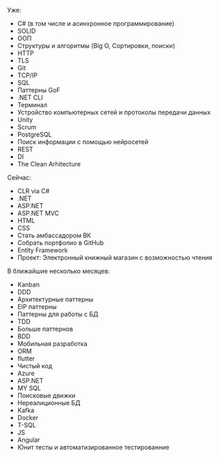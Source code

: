
Уже:
- C# (в том числе и асинхронное программирование)
- SOLID
- ООП
- Структуры и алгоритмы (Big O, Сортировки, поиски)
- HTTP
- TLS
- Git
- TCP/IP
- SQL
- Паттерны GoF
- .NET CLI
- Терминал
- Устройство компьютерных сетей и протоколы передачи данных
- Unity
- Scrum
- PostgreSQL
- Поиск информации с помощью нейросетей
- REST
- DI
- The Clean Arhitecture

Сейчас:
- CLR via C#
- .NET
- ASP.NET
- ASP.NET MVC
- HTML
- CSS
- Стать амбассадором ВК
- Собрать портфолио в GitHub
- Entity Framework
- Проект: Электронный книжный магазин с возможностью чтения

В ближайшие несколько месяцев:
- Kanban
- DDD
- Архитектурные паттерны
- EIP паттерны
- Паттерны для работы с БД
- TDD
- Больше паттернов
- BDD
- Мобильная разработка
- ORM
- flutter
- Чистый код
- Azure
- ASP.NET
- MY SQL
- Поисковые движки
- Нереалиционные БД
- Kafka
- Docker
- T-SQL
- JS
- Angular
- Юнит тесты и автоматизированное тестированние

<!---
Star-Kuller/Star-Kuller is a ✨ special ✨ repository because its `README.md` (this file) appears on your GitHub profile.
You can click the Preview link to take a look at your changes.
--->

